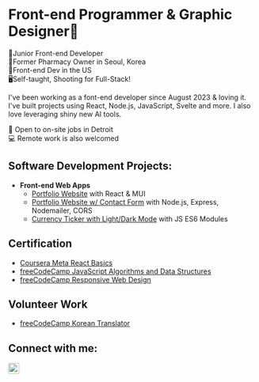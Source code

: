 <h1>Front-end Programmer & Graphic Designer🌟</h1>



💪Junior Front-end Developer<br/>
🏥Former Pharmacy Owner in Seoul, Korea<br/>
🎨Front-end Dev in the US<br/>
🖥Self-taught, Shooting for Full-Stack!<br/>

I've been working as a font-end developer since August 2023 & loving it. <br />
I've built projects using React, Node.js, JavaScript, Svelte and more. I also love leveraging shiny new AI tools.

👥 Open to on-site jobs in Detroit<br/>
💻 Remote work is also welcomed
</p>
<h2>Software Development Projects:</h2>

- <b>Front-end Web Apps</b>
  - [Portfolio Website](https://jamie-kim-portfolio.vercel.app/) with React & MUI
  - [Portfolio Website w/ Contact Form](https://github.com/jamiekimtech/website-form) with Node.js, Express, Nodemailer, CORS
  - [Currency Ticker with Light/Dark Mode](https://main--singular-salmiakki-a6c94d.netlify.app/) with JS ES6 Modules
  

<h2>Certification</h2>

- [Coursera Meta React Basics](https://www.coursera.org/account/accomplishments/certificate/WUEBFJ9GUJH3)
- [freeCodeCamp JavaScript Algorithms and Data Structures](https://www.freecodecamp.org/certification/JamieKim/javascript-algorithms-and-data-structures)
- [freeCodeCamp Responsive Web Design](https://www.freecodecamp.org/certification/JamieKim/responsive-web-design)



<h2> Volunteer Work</h2>

- [freeCodeCamp Korean Translator](https://https://www.freecodecamp.org/)

<h2>Connect with me:</h2>

[<img align="left" alt="JamieKim | LinkedIn" width="22px" src="https://cdn.jsdelivr.net/npm/simple-icons@v3/icons/linkedin.svg" />][linkedin]


[linkedin]: https://www.linkedin.com/in/jamie-kim-6924ba251/
